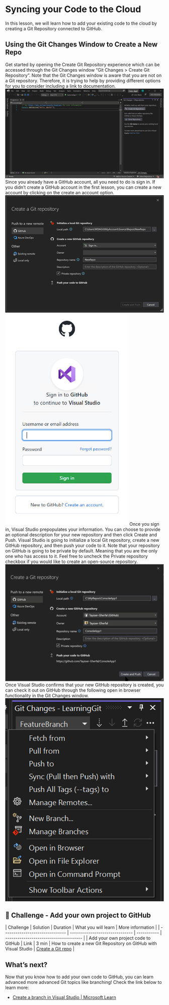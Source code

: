 ﻿# Syncing your Code to the Cloud

In this lesson, we will learn how to add your existing code to the cloud by creating a Git Repository connected to GitHub.

## Using the Git Changes Window to Create a New Repo
Get started by opening the Create Git Repository experience which can be accessed through the Git Changes window “Git Changes > Create Git Repository”. Note that the Git Changes window is aware that you are not on a Git repository. Therefore, it is trying to help by providing different options for you to consider including a link to documentation. 
![Create Git Repository](images/image034.png)
Since you already have a GitHub account, all you need to do is sign in. If you didn’t create a GitHub account in the first lesson, you can create a new account by clicking on the create an account option. 
![Create a Git repository Window](images/image038.png)![Sign in to GitHub](images/image040.png)
Once you sign in, Visual Studio prepopulates your information. You can choose to provide an optional description for your new repository and then click Create and Push. Visual Studio is going to initialize a local Git repository, create a new GitHub repository, and then push your code to it. Note that your repository on GitHub is going to be private by default. Meaning that you are the only one who has access to it. Feel free to uncheck the Private repository checkbox if you would like to create an open-source repository. 
![Create a Git repository Window - Signed in](images/image043.png)
Once Visual Studio confirms that your new GitHub repository is created, you can check it out on GitHub through the following open in browser functionality in the Git Changes window. 
![Open in Browser](images/image046.png)

## 🚨 Challenge - Add your own project to GitHub

| Challenge  | Solution   | Duration   | What you will learn | More information |
| ------------------------------- | ------------------------------- | ----------- |  -------------------------------------- |
| Add your own project code to GitHub | Link | 3 min |  How to create a new Git Repository on GitHub with Visual Studio | [Create a Git repo](https://learn.microsoft.com/en-us/visualstudio/version-control/git-create-repository?view=vs-2022) |


## What’s next?
Now that you know how to add your own code to GitHub, you can learn advanced more advanced Git topics like branching! Check the link below to learn more:
*	[Create a branch in Visual Studio | Microsoft Learn](https://learn.microsoft.com/en-us/visualstudio/version-control/git-create-branch?view=vs-2022)
